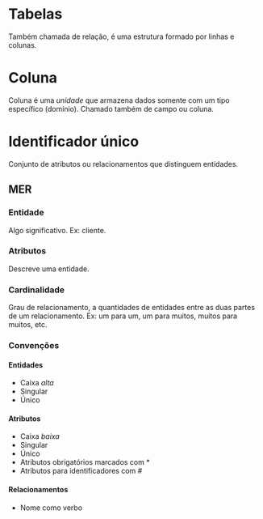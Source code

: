 # Tabelas

Também chamada de relação, é uma estrutura formado por linhas e colunas.

# Coluna

Coluna é uma *unidade* que armazena dados somente com um tipo específico (domínio). Chamado também de campo ou coluna.

# Identificador único

Conjunto de atributos ou relacionamentos que distinguem entidades.

## MER

### Entidade

Algo significativo. Ex: cliente.

### Atributos

Descreve uma entidade.

### Cardinalidade

Grau de relacionamento, a quantidades de entidades entre as duas partes de um relacionamento. Ex: um para um, um para muitos, muitos para muitos, etc.

### Convenções

#### Entidades

- Caixa *alta*
- Singular
- Único

#### Atributos

- Caixa *baixa*
- Singular
- Único
- Atributos obrigatórios marcados com *
- Atributos para identificadores com #

#### Relacionamentos

- Nome como verbo